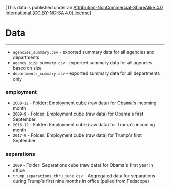 [This data is published under an [Attribution-NonCommercial-ShareAlike 4.0 International (CC BY-NC-SA 4.0) license](https://creativecommons.org/licenses/by-nc-sa/4.0/)]

# Data

-----

* `agencies_summary.csv` - exported summary data for all agencies and departments
* `agency_size_summary.csv` - exported summary data for all agencies based on size
* `departments_summary.csv` - exported summary data for all departments only

### employment

* `2008-12` - Folder: Employment cube (raw data) for Obama's incoming month 
* `2009-9` - Folder: Employment cube (raw data) for Obama's first September
* `2016-12` - Folder: Employment cube (raw data) for Trump's incoming month
* `2017-9` - Folder: Employment cube (raw data) for Trump's first September

### separations

* `2009` - Folder: Separations cube (raw data) for Obama's first year in office
* `trump_separations_thru_june.csv` - Aggregated data for separations during Trump's first nine months in office (pulled from Fedscope)
